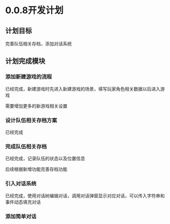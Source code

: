 ﻿# 0.0.8开发计划

## 计划目标

完善队伍相关存档，添加对话系统

## 计划完成模块

### 添加新建游戏的流程

已经完成，新建游戏时先进入新建游戏的场景，填写玩家角色相关数据以后进入游戏

需要增加更多的新游戏相关设置

### 设计队伍相关存档方案

已经完成

### 完成队伍相关存档

已经完成，记录队伍的状态以及位置信息

后续根据新增功能完善存档功能

### 引入对话系统

已经完成，使用对话树编辑对话，调用对话弹窗显示对应对话，可以传入字符串和事件动态填充对话

### 添加简单对话